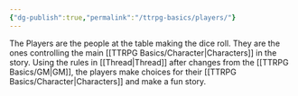 ```yaml
---
{"dg-publish":true,"permalink":"/ttrpg-basics/players/"}
---
```


The Players are the people at the table making the dice roll. They are the ones controlling the main [[TTRPG Basics/Character\|Characters]] in the story. Using the rules in [[Thread\|Thread]] after changes from the [[TTRPG Basics/GM\|GM]], the players make choices for their [[TTRPG Basics/Character\|Characters]] and make a fun story.